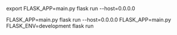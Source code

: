 export FLASK_APP=main.py
flask run --host=0.0.0.0

FLASK_APP=main.py flask run --host=0.0.0.0
FLASK_APP=main.py FLASK_ENV=development flask run
